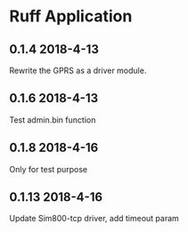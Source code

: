 # Ruff Application

## 0.1.4 2018-4-13
Rewrite the GPRS as a driver module.

## 0.1.6 2018-4-13
Test admin.bin function

## 0.1.8 2018-4-16
Only for test purpose

## 0.1.13 2018-4-16
Update Sim800-tcp driver, add timeout param

